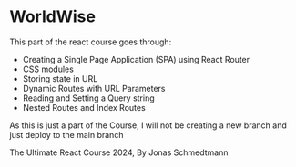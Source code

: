 # WorldWise

This part of the react course goes through:

-   Creating a Single Page Application (SPA) using React Router
-   CSS modules
-   Storing state in URL
-   Dynamic Routes with URL Parameters
-   Reading and Setting a Query string
-   Nested Routes and Index Routes

As this is just a part of the Course, I will not be creating a new branch and just deploy to the main branch

The Ultimate React Course 2024, By Jonas Schmedtmann
